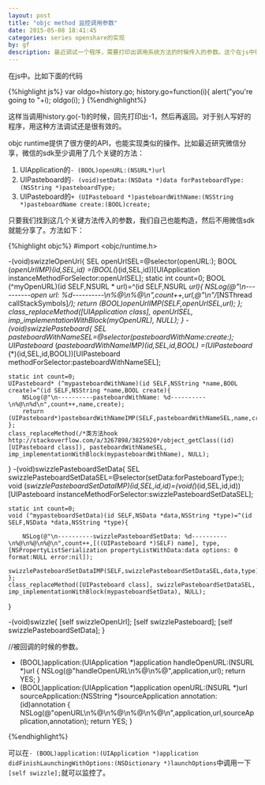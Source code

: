 ```yaml
---
layout: post
title: "objc method 监控调用参数"
date: 2015-05-08 18:41:45
categories: series openshare的实现
by: gf
description: 最近调试一个程序，需要打印出调用系统方法的时候传入的参数。这个在js中很容易实现，这里分享一下objc版本。
---
```


在js中。比如下面的代码

{%highlight js%}
var oldgo=history.go;
history.go=function(i){
	alert("you're going to "+i);
	oldgo(i);
}
{%endhighlight%}

这样当调用history.go(-1)的时候，回先打印出-1，然后再返回。对于别人写好的程序，用这种方法调试还是很有效的。

objc runtime提供了很方便的API，也能实现类似的操作。比如最近研究微信分享，微信的sdk至少调用了几个关键的方法：

1. UIApplication的`- (BOOL)openURL:(NSURL*)url`
2. UIPasteboard的`- (void)setData:(NSData *)data forPasteboardType:(NSString *)pasteboardType;`
3. UIPasteboard的`+ (UIPasteboard *)pasteboardWithName:(NSString *)pasteboardName create:(BOOL)create;`

只要我们找到这几个关键方法传入的参数，我们自己也能构造，然后不用微信sdk就能分享了。方法如下：

{%highlight objc%}
#import <objc/runtime.h>


-(void)swizzleOpenUrl{
    SEL openUrlSEL=@selector(openURL:);
    BOOL (*openUrlIMP)(id,SEL,id) =(BOOL(*)(id,SEL,id))[UIApplication instanceMethodForSelector:openUrlSEL];
    static int count=0;
    BOOL (^myOpenURL)(id SELF,NSURL * url)=^(id SELF,NSURL *url){
        NSLog(@"\n----------open url: %d----------\n%@\n%@\n",count++,url,@"\n"/*[NSThread callStackSymbols]*/);
        return (BOOL)openUrlIMP(SELF,openUrlSEL,url);
    };
    class_replaceMethod([UIApplication class], openUrlSEL, imp_implementationWithBlock(myOpenURL), NULL);
}
-(void)swizzlePasteboard{
    SEL pasteboardWithNameSEL=@selector(pasteboardWithName:create:);
    UIPasteboard* (*pasteboardWithNameIMP)(id,SEL,id,BOOL) =(UIPasteboard* (*)(id,SEL,id,BOOL))[UIPasteboard methodForSelector:pasteboardWithNameSEL];
    
    static int count=0;
    UIPasteboard* (^mypasteboardWithName)(id SELF,NSString *name,BOOL create)=^(id SELF,NSString *name,BOOL create){
        NSLog(@"\n----------pasteboardWithName: %d----------\n%@\n%d\n",count++,name,create);
        return (UIPasteboard*)pasteboardWithNameIMP(SELF,pasteboardWithNameSEL,name,create);
    };
    class_replaceMethod(/*类方法hook http://stackoverflow.com/a/3267898/3825920*/object_getClass((id)[UIPasteboard class]), pasteboardWithNameSEL, imp_implementationWithBlock(mypasteboardWithName), NULL);
}
-(void)swizzlePasteboardSetData{
    SEL swizzlePasteboardSetDataSEL=@selector(setData:forPasteboardType:);
    void (*swizzlePasteboardSetDataIMP)(id,SEL,id,id)=(void(*)(id,SEL,id,id))[UIPasteboard instanceMethodForSelector:swizzlePasteboardSetDataSEL];
    
    static int count=0;
    void (^mypasteboardSetData)(id SELF,NSData *data,NSString *type)=^(id SELF,NSData *data,NSString *type){
        
        NSLog(@"\n----------swizzlePasteboardSetData: %d----------\n%@\n%@\n%@\n",count++,[((UIPasteboard *)SELF) name], type,[NSPropertyListSerialization propertyListWithData:data options: 0 format:NULL error:nil]);
        swizzlePasteboardSetDataIMP(SELF,swizzlePasteboardSetDataSEL,data,type);
    };
    class_replaceMethod([UIPasteboard class], swizzlePasteboardSetDataSEL, imp_implementationWithBlock(mypasteboardSetData), NULL);
}

-(void)swizzle{
    [self swizzleOpenUrl];
    [self swizzlePasteboard];
    [self swizzlePasteboardSetData];
}

//被回调的时候的参数。
- (BOOL)application:(UIApplication *)application handleOpenURL:(NSURL *)url
{
    NSLog(@"handleOpenURL\n%@\n%@",application,url);
    return YES;
}
- (BOOL)application:(UIApplication *)application openURL:(NSURL *)url sourceApplication:(NSString *)sourceApplication annotation:(id)annotation {
    NSLog(@"openURL\n%@\n%@\n%@\n%@\n",application,url,sourceApplication,annotation);
    return YES;
}



{%endhighlight%}

可以在`- (BOOL)application:(UIApplication *)application didFinishLaunchingWithOptions:(NSDictionary *)launchOptions`中调用一下`[self swizzle];`就可以监控了。